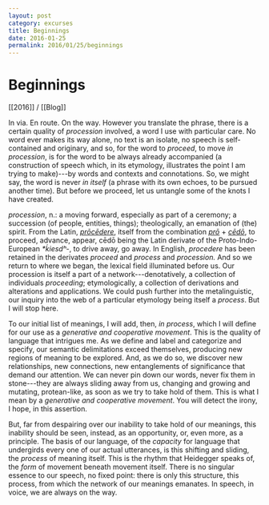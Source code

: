 ```yaml
---
layout: post
category: excurses
title: Beginnings
date: 2016-01-25
permalink: 2016/01/25/beginnings
---
```


# Beginnings

[[2016]] / [[Blog]]

In via. En route. On the way. However you translate the phrase, there is a certain quality of *procession* involved, a word I use with particular care. No word ever makes its way alone, no text is an isolate, no speech is self-contained and originary, and so, for the word to *proceed*, to move *in procession*, is for the word to be always already accompanied (a construction of speech which, in its etymology, illustrates the point I am trying to make)---by words and contexts and connotations. So, we might say, the word is never *in itself* (a phrase with its own echoes, to be pursued another time). But before we proceed, let us untangle some of the knots I have created.

*procession*, n.: a moving forward, especially as part of a ceremony; a succession (of people, entities, things); theologically, an emanation of (the) spirit. From the Latin, [*prōcēdere*](https://en.wiktionary.org/wiki/procedere#Latin), itself from the combination [*prō*](https://en.wiktionary.org/wiki/pro#Latin) + [*cēdō*](https://en.wiktionary.org/wiki/cedo#Latin), to proceed, advance, appear, cēdō being the Latin derivate of the Proto-Indo-European *\*ḱiesdʰ-*, to drive away, go away. In English, *procedere* has been retained in the derivates *proceed* and *process* and *procession.* And so we return to where we began, the lexical field illuminated before us. Our procession is itself a part of a network---denotatively, a collection of individuals *proceeding*; etymologically, a collection of derivations and alterations and applications. We could push further into the metalinguistic, our inquiry into the web of a particular etymology being itself a *process*. But I will stop here.

To our initial list of meanings, I will add, then, *in process*, which I will define for our use as a *generative and cooperative movement*. This is the quality of language that intrigues me. As we define and label and categorize and specify, our semantic delimitations exceed themselves, producing new regions of meaning to be explored. And, as we do so, we discover new relationships, new connections, new entanglements of significance that demand our attention. We can never pin down our words, never fix them in stone---they are always sliding away from us, changing and growing and mutating, protean-like, as soon as we try to take hold of them. This is what I mean by a *generative and cooperative movement*. You will detect the irony, I hope, in this assertion.

But, far from despairing over our inability to take hold of our meanings, this inability should be seen, instead, as an opportunity, or, even more, as a principle. The basis of our language, of the *capacity* for language that undergirds every one of our actual utterances, is this shifting and sliding, the *process* of meaning itself. This is the rhythm that Heidegger speaks of, the *form* of movement beneath movement itself. There is no singular essence to our speech, no fixed point: there is only this structure, this process, from which the network of our meanings emanates. In speech, in voice, we are always on the way.
